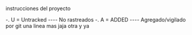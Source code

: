 instrucciones del proyecto

-. U = Untracked ---- No rastreados
-. A = ADDED ---- Agregado/vigilado por git
una linea mas jaja
otra
y ya

